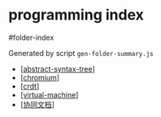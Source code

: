 programming index
===
#folder-index

Generated by script `gen-folder-summary.js`

- [[abstract-syntax-tree]]
- [[chromium]]
- [[crdt]]
- [[virtual-machine]]
- [[协同文档]]
<!--end-generated-->

[//begin]: # "Autogenerated link references for markdown compatibility"
[abstract-syntax-tree]: programming/abstract-syntax-tree "Abstract Syntax Tree"
[chromium]: programming/chromium "Chromium"
[crdt]: programming/crdt "CRDT Conflict-free replicated data type"
[virtual-machine]: programming/virtual-machine "Virtual Machine"
[协同文档]: programming/协同文档 "协同文档 - Collaborative Editing Documents"
[//end]: # "Autogenerated link references"
